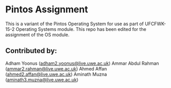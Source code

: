 # Pintos Assignment 
This is a variant of the Pintos Operating System for use as part of UFCFWK-15-2 Operating Systems module.
This repo has been edited for the assignment of the OS module.

## Contributed by:
Adham Yoonus
(adham2.yoonus@live.uwe.ac.uk)
Ammar Abdul Rahman 
(ammar2.rahman@live.uwe.ac.uk)
Ahmed Affan 
(ahmed2.affan@live.uwe.ac.uk)
Aminath Muzna 
(aminath3.muzna@live.uwe.ac.uk)
